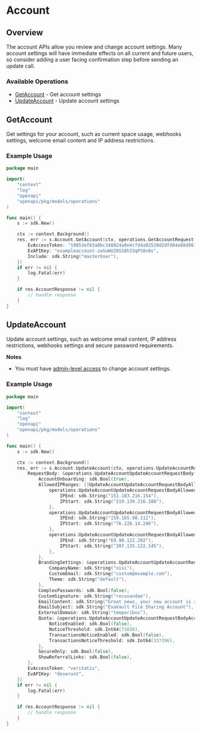 # Account

## Overview

The account APIs allow you review and change account settings. Many account settings will have immediate effects on all current and future users, so consider adding a user facing confirmation step before sending an update call.

### Available Operations

* [GetAccount](#getaccount) - Get account settings
* [UpdateAccount](#updateaccount) - Update account settings

## GetAccount

Get settings for your account, such as current space usage, webhooks settings, welcome email content and IP address restrictions.

### Example Usage

```go
package main

import(
	"context"
	"log"
	"openapi"
	"openapi/pkg/models/operations"
)

func main() {
    s := sdk.New()

    ctx := context.Background()
    res, err := s.Account.GetAccount(ctx, operations.GetAccountRequest{
        EvAccessToken: "19853ef63a0bc348024a9e4cfd4a92520d2dfd04e88d8679fb1ed6bc551593d1",
        EvAPIKey: "exampleaccount-zwSuWUZ8S38h33qPS8v0s",
        Include: sdk.String("masterUser"),
    })
    if err != nil {
        log.Fatal(err)
    }

    if res.AccountResponse != nil {
        // handle response
    }
}
```

## UpdateAccount

Update account settings, such as welcome email content, IP address restrictions, webhooks settings and secure password requirements.

**Notes**

- You must have [admin-level access](/docs/account/04-users/00-introduction#managing-user-roles-and-permissions) to change account settings.

### Example Usage

```go
package main

import(
	"context"
	"log"
	"openapi"
	"openapi/pkg/models/operations"
)

func main() {
    s := sdk.New()

    ctx := context.Background()
    res, err := s.Account.UpdateAccount(ctx, operations.UpdateAccountRequest{
        RequestBody: &operations.UpdateAccountUpdateAccountRequestBody{
            AccountOnboarding: sdk.Bool(true),
            AllowedIPRanges: []UpdateAccountUpdateAccountRequestBodyAllowedIPRanges{
                operations.UpdateAccountUpdateAccountRequestBodyAllowedIPRanges{
                    IPEnd: sdk.String("151.183.216.154"),
                    IPStart: sdk.String("219.139.216.108"),
                },
                operations.UpdateAccountUpdateAccountRequestBodyAllowedIPRanges{
                    IPEnd: sdk.String("159.165.98.112"),
                    IPStart: sdk.String("76.228.14.246"),
                },
                operations.UpdateAccountUpdateAccountRequestBodyAllowedIPRanges{
                    IPEnd: sdk.String("69.98.122.202"),
                    IPStart: sdk.String("207.135.122.145"),
                },
            },
            BrandingSettings: &operations.UpdateAccountUpdateAccountRequestBodyBrandingSettingsValues{
                CompanyName: sdk.String("nisi"),
                CustomEmail: sdk.String("custom@example.com"),
                Theme: sdk.String("default"),
            },
            ComplexPasswords: sdk.Bool(false),
            CustomSignature: sdk.String("recusandae"),
            EmailContent: sdk.String("Great news, your new account is ready! For your records, we've listed information you'll use to log in below: FTP Server: [[ftpserver]] Username (Web and FTP access): [[username]] [[setpassword]]"),
            EmailSubject: sdk.String("ExaVault File Sharing Account"),
            ExternalDomain: sdk.String("temporibus"),
            Quota: &operations.UpdateAccountUpdateAccountRequestBodyAccountQuotaValues{
                NoticeEnabled: sdk.Bool(false),
                NoticeThreshold: sdk.Int64(71036),
                TransactionsNoticeEnabled: sdk.Bool(false),
                TransactionsNoticeThreshold: sdk.Int64(337396),
            },
            SecureOnly: sdk.Bool(false),
            ShowReferralLinks: sdk.Bool(false),
        },
        EvAccessToken: "veritatis",
        EvAPIKey: "deserunt",
    })
    if err != nil {
        log.Fatal(err)
    }

    if res.AccountResponse != nil {
        // handle response
    }
}
```
